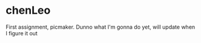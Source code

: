 # chenLeo

First assignment, picmaker. Dunno what I'm gonna do yet, will update when I figure it out
